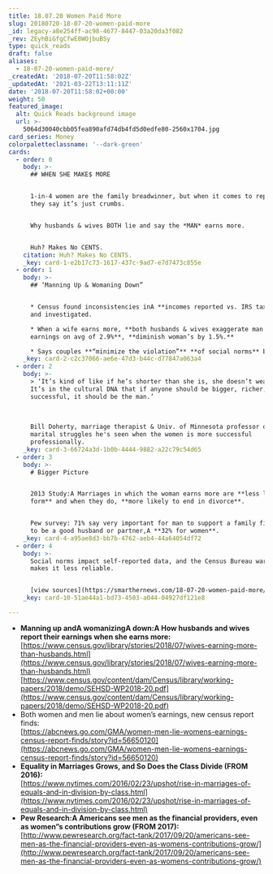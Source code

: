 ```yaml
---
title: 18.07.20 Women Paid More
slug: 20180720-18-07-20-women-paid-more
_id: legacy-a8e254ff-ac98-4677-8447-03a20da3f082
_rev: ZEyhBiGfgCfwE8WOjbuBSy
type: quick_reads
draft: false
aliases:
  - 18-07-20-women-paid-more/
_createdAt: '2018-07-20T11:58:02Z'
_updatedAt: '2021-03-22T13:11:11Z'
date: '2018-07-20T11:58:02+00:00'
weight: 50
featured_image:
  alt: Quick Reads background image
  url: >-
    5064d30040cbb05fea890afd74db4fd5d0edfe80-2560x1704.jpg
card_series: Money
colorpaletteclassname: '--dark-green'
cards:
  - order: 0
    body: >-
      ## WHEN SHE MAKE$ MORE


      1-in-4 women are the family breadwinner, but when it comes to reporting it
      they say it’s just crumbs.


      Why husbands & wives BOTH lie and say the *MAN* earns more.


      Huh? Makes No CENTS.
    citation: Huh? Makes No CENTS.
    _key: card-1-e2b17c73-1617-437c-9ad7-e7d7473c855e
  - order: 1
    body: >-
      ## ‘Manning Up & Womaning Down”


      * Census found inconsistencies inA **incomes reported vs. IRS tax forms**
      and investigated.

      * When a wife earns more, **both husbands & wives exaggerate man’s
      earnings on avg of 2.9%**, **diminish woman’s by 1.5%.**

      * Says couples **“minimize the violation”** **of social norms** by lying.
    _key: card-2-c2c37066-ae6e-47d3-b44c-d77847a063a4
  - order: 2
    body: >-
      > ‘It’s kind of like if he’s shorter than she is, she doesn’t wear heels.
      It’s in the cultural DNA that if anyone should be bigger, richer, more
      successful, it should be the man.’  
        
        
        
      Bill Doherty, marriage therapist & Univ. of Minnesota professor on the
      marital struggles he's seen when the women is more successful
      professionally.
    _key: card-3-66724a3d-1b0b-4444-9882-a22c79c54d65
  - order: 3
    body: >-
      # Bigger Picture


      2013 Study:A Marriages in which the woman earns more are **less likely to
      form** and when they do, **more likely to end in divorce**.


      Pew survey: 71% say very important for man to support a family financially
      to be a good husband or partner,A **32% for women**.
    _key: card-4-a95ae8d3-bb7b-4762-aeb4-44a64054df72
  - order: 4
    body: >-
      Social norms impact self-reported data, and the Census Bureau warns that
      makes it less reliable.


      [view sources](https://smarthernews.com/18-07-20-women-paid-more/)
    _key: card-10-51ae44a1-bd73-4503-a044-04927df121e8

---
```

* **Manning up andA womanizingA down:A How husbands and wives report their earnings when she earns more:**  
[https://www.census.gov/library/stories/2018/07/wives-earning-more-than-husbands.html](https://www.census.gov/library/stories/2018/07/wives-earning-more-than-husbands.html)  
[https://www.census.gov/content/dam/Census/library/working-papers/2018/demo/SEHSD-WP2018-20.pdf](https://www.census.gov/content/dam/Census/library/working-papers/2018/demo/SEHSD-WP2018-20.pdf)
* Both women and men lie about women’s earnings, new census report finds:  
[https://abcnews.go.com/GMA/women-men-lie-womens-earnings-census-report-finds/story?id=56650120](https://abcnews.go.com/GMA/women-men-lie-womens-earnings-census-report-finds/story?id=56650120)
* **Equality in Marriages Grows, and So Does the Class Divide (FROM 2016):**  
[https://www.nytimes.com/2016/02/23/upshot/rise-in-marriages-of-equals-and-in-division-by-class.html](https://www.nytimes.com/2016/02/23/upshot/rise-in-marriages-of-equals-and-in-division-by-class.html)
* **Pew Research:A Americans see men as the financial providers, even as women”s contributions grow (FROM 2017):**  
[http://www.pewresearch.org/fact-tank/2017/09/20/americans-see-men-as-the-financial-providers-even-as-womens-contributions-grow/](http://www.pewresearch.org/fact-tank/2017/09/20/americans-see-men-as-the-financial-providers-even-as-womens-contributions-grow/)